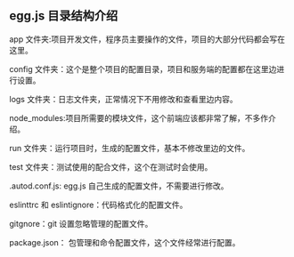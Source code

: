 ## egg.js 目录结构介绍

app 文件夹:项目开发文件，程序员主要操作的文件，项目的大部分代码都会写在这里。

config 文件夹：这个是整个项目的配置目录，项目和服务端的配置都在这里边进行设置。

logs 文件夹：日志文件夹，正常情况下不用修改和查看里边内容。

node_modules:项目所需要的模块文件，这个前端应该都非常了解，不多作介绍。

run 文件夹：运行项目时，生成的配置文件，基本不修改里边的文件。

test 文件夹：测试使用的配合文件，这个在测试时会使用。

.autod.conf.js: egg.js 自己生成的配置文件，不需要进行修改。

eslinttrc 和 eslintignore：代码格式化的配置文件。

gitgnore：git 设置忽略管理的配置文件。

package.json： 包管理和命令配置文件，这个文件经常进行配置。
